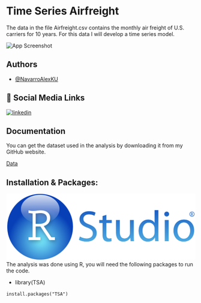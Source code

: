 # Time Series Airfreight

The data in the file Airfreight.csv contains the monthly air freight of U.S. carriers for 10 years.  For this data I will develop a time series model.

![App Screenshot](https://sp-ao.shortpixel.ai/client/to_auto,q_lossy,ret_img,w_1192,h_678/https://sonar.freightwaves.com/wp-content/uploads/2019/12/CF8743E6-D493-424E-ABD2-01F2BA13D2CA.jpeg?raw=True)

## Authors

- [@NavarroAlexKU](https://github.com/NavarroAlexKU/Predicting-Housing-Price.git)

## 🔗 Social Media Links
[![linkedin](https://img.shields.io/badge/linkedin-0A66C2?style=for-the-badge&logo=linkedin&logoColor=white)](https://www.linkedin.com/in/alexnavarro2/)

## Documentation
You can get the dataset used in the analysis by downloading it from my GitHub website.

[Data](https://github.com/NavarroAlexKU/Time-Series-Modeling/blob/main/Airfreight.csv)

## Installation & Packages:
![App Screenshot](https://github.com/NavarroAlexKU/Predicting-Rain-tomrrow/blob/main/R%20Logo.png?raw=True)
The analysis was done using R, you will need the following packages to run the code.
* library(TSA)
```
install.packages("TSA")
```
